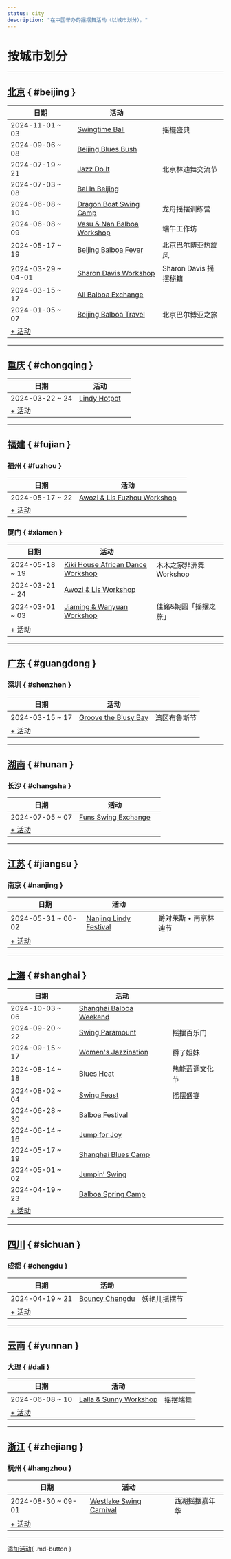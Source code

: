 ```yaml
---
status: city
description: "在中国举办的摇摆舞活动（以城市划分）。"
---
```


# 按城市划分

---

## <a id=beijing></a>[北京](#beijing) { #beijing }

| 日期 | 活动 | |
| --- | --- | --- |
| 2024-11-01 ~ 03 | [Swingtime Ball](swingtime-ball-2024.md) | 摇擺盛典 |
| 2024-09-06 ~ 08 | [Beijing Blues Bush](beijing-blues-bush-2024.md) |  |
| 2024-07-19 ~ 21 | [Jazz Do It](jazz-do-it-2024.md) | 北京林迪舞交流节 |
| 2024-07-03 ~ 08 | [Bal In Beijing](bal-in-beijing-2024.md) |  |
| 2024-06-08 ~ 10 | [Dragon Boat Swing Camp](dragon-boat-swing-camp-2024.md) | 龙舟摇摆训练营 |
| 2024-06-08 ~ 09 | [Vasu & Nan Balboa Workshop](vasu-n-nan-balboa-workshop-2024.md) | 端午工作坊 |
| 2024-05-17 ~ 19 | [Beijing Balboa Fever](beijing-balboa-fever-2024.md) | 北京巴尔博亚热旋风 |
| 2024-03-29 ~ 04-01 | [Sharon Davis Workshop](beijing-sharon-davis-workshop-2024.md) | Sharon Davis 摇摆秘籍 |
| 2024-03-15 ~ 17 | [All Balboa Exchange](all-balboa-exchange-2024.md) |  |
| 2024-01-05 ~ 07 | [Beijing Balboa Travel](beijing-balboa-travel-2024.md) | 北京巴尔博亚之旅 |
| [+ 活动](https://github.com/swingdance/events/issues/new?assignees=&labels=add+event&projects=&template=02-add_entity.yml&title=Add%20Event%3A%202024%2Fzh_CN%20%E2%80%A2%20%3CName%3E&region=zh_CN&province=Beijing&city=Beijing&org_id=&date_starts=2024-&date_ends=2024-)

---

## <a id=chongqing></a>[重庆](#chongqing) { #chongqing }

| 日期 | 活动 | |
| --- | --- | --- |
| 2024-03-22 ~ 24 | [Lindy Hotpot](lindy-hotpot-2024.md) |  |
| [+ 活动](https://github.com/swingdance/events/issues/new?assignees=&labels=add+event&projects=&template=02-add_entity.yml&title=Add%20Event%3A%202024%2Fzh_CN%20%E2%80%A2%20%3CName%3E&region=zh_CN&province=Chongqing&city=Chongqing&org_id=&date_starts=2024-&date_ends=2024-)

---

## <a id=fujian></a>[福建](#fujian) { #fujian }

### <a id=fuzhou></a>福州 { #fuzhou }

| 日期 | 活动 | |
| --- | --- | --- |
| 2024-05-17 ~ 22 | [Awozi & Lis Fuzhou Workshop](awozi-n-lis-fuzhou-workshop-2024.md) |  |
| [+ 活动](https://github.com/swingdance/events/issues/new?assignees=&labels=add+event&projects=&template=02-add_entity.yml&title=Add%20Event%3A%202024%2Fzh_CN%20%E2%80%A2%20%3CName%3E&region=zh_CN&province=Fujian&city=Fuzhou&org_id=&date_starts=2024-&date_ends=2024-)

### <a id=xiamen></a>厦门 { #xiamen }

| 日期 | 活动 | |
| --- | --- | --- |
| 2024-05-18 ~ 19 | [Kiki House African Dance Workshop](xiamen-kiki-house-african-dance-workshop-2024.md) | 木木之家非洲舞 Workshop |
| 2024-03-21 ~ 24 | [Awozi & Lis Workshop](xiamen-awozi-n-lis-workshop-2024.md) |  |
| 2024-03-01 ~ 03 | [Jiaming & Wanyuan Workshop](xiamen-jiaming-n-wanyuan-workshop-2024.md) | 佳铭&婉圆「摇摆之旅」 |
| [+ 活动](https://github.com/swingdance/events/issues/new?assignees=&labels=add+event&projects=&template=02-add_entity.yml&title=Add%20Event%3A%202024%2Fzh_CN%20%E2%80%A2%20%3CName%3E&region=zh_CN&province=Fujian&city=Xiamen&org_id=&date_starts=2024-&date_ends=2024-)

---

## <a id=guangdong></a>[广东](#guangdong) { #guangdong }

### <a id=shenzhen></a>深圳 { #shenzhen }

| 日期 | 活动 | |
| --- | --- | --- |
| 2024-03-15 ~ 17 | [Groove the Blusy Bay](groove-the-blusy-bay-2024.md) | 湾区布鲁斯节 |
| [+ 活动](https://github.com/swingdance/events/issues/new?assignees=&labels=add+event&projects=&template=02-add_entity.yml&title=Add%20Event%3A%202024%2Fzh_CN%20%E2%80%A2%20%3CName%3E&region=zh_CN&province=Guangdong&city=Shenzhen&org_id=&date_starts=2024-&date_ends=2024-)

---

## <a id=hunan></a>[湖南](#hunan) { #hunan }

### <a id=changsha></a>长沙 { #changsha }

| 日期 | 活动 | |
| --- | --- | --- |
| 2024-07-05 ~ 07 | [Funs Swing Exchange](funs-swing-exchange-2024.md) |  |
| [+ 活动](https://github.com/swingdance/events/issues/new?assignees=&labels=add+event&projects=&template=02-add_entity.yml&title=Add%20Event%3A%202024%2Fzh_CN%20%E2%80%A2%20%3CName%3E&region=zh_CN&province=Hunan&city=Changsha&org_id=&date_starts=2024-&date_ends=2024-)

---

## <a id=jiangsu></a>[江苏](#jiangsu) { #jiangsu }

### <a id=nanjing></a>南京 { #nanjing }

| 日期 | 活动 | |
| --- | --- | --- |
| 2024-05-31 ~ 06-02 | [Nanjing Lindy Festival](nanjing-lindy-festival-2024.md) | 爵对莱斯 • 南京林迪节 |
| [+ 活动](https://github.com/swingdance/events/issues/new?assignees=&labels=add+event&projects=&template=02-add_entity.yml&title=Add%20Event%3A%202024%2Fzh_CN%20%E2%80%A2%20%3CName%3E&region=zh_CN&province=Jiangsu&city=Nanjing&org_id=&date_starts=2024-&date_ends=2024-)

---

## <a id=shanghai></a>[上海](#shanghai) { #shanghai }

| 日期 | 活动 | |
| --- | --- | --- |
| 2024-10-03 ~ 06 | [Shanghai Balboa Weekend](shanghai-balboa-weekend-2024.md) |  |
| 2024-09-20 ~ 22 | [Swing Paramount](swing-paramount-2024.md) | 摇摆百乐门 |
| 2024-09-15 ~ 17 | [Women's Jazzination](womens-jazzination-2024.md) | 爵了姐妹 |
| 2024-08-14 ~ 18 | [Blues Heat](blues-heat-2024.md) | 热能蓝调文化节 |
| 2024-08-02 ~ 04 | [Swing Feast](swing-feast-2024.md) | 摇摆盛宴 |
| 2024-06-28 ~ 30 | [Balboa Festival](balboa-festival-2024.md) |  |
| 2024-06-14 ~ 16 | [Jump for Joy](jump-for-joy-2024.md) |  |
| 2024-05-17 ~ 19 | [Shanghai Blues Camp](shanghai-blues-camp-2024.md) |  |
| 2024-05-01 ~ 02 | [Jumpin’ Swing](jumping-swing-2024.md) |  |
| 2024-04-19 ~ 23 | [Balboa Spring Camp](balboa-spring-camp-2024.md) |  |
| [+ 活动](https://github.com/swingdance/events/issues/new?assignees=&labels=add+event&projects=&template=02-add_entity.yml&title=Add%20Event%3A%202024%2Fzh_CN%20%E2%80%A2%20%3CName%3E&region=zh_CN&province=Shanghai&city=Shanghai&org_id=&date_starts=2024-&date_ends=2024-)

---

## <a id=sichuan></a>[四川](#sichuan) { #sichuan }

### <a id=chengdu></a>成都 { #chengdu }

| 日期 | 活动 | |
| --- | --- | --- |
| 2024-04-19 ~ 21 | [Bouncy Chengdu](bouncy-chengdu-2024.md) | 妖艳儿摇摆节 |
| [+ 活动](https://github.com/swingdance/events/issues/new?assignees=&labels=add+event&projects=&template=02-add_entity.yml&title=Add%20Event%3A%202024%2Fzh_CN%20%E2%80%A2%20%3CName%3E&region=zh_CN&province=Sichuan&city=Chengdu&org_id=&date_starts=2024-&date_ends=2024-)

---

## <a id=yunnan></a>[云南](#yunnan) { #yunnan }

### <a id=dali></a>大理 { #dali }

| 日期 | 活动 | |
| --- | --- | --- |
| 2024-06-08 ~ 10 | [Lalla & Sunny Workshop](dali-lalla-n-sunny-workshop-2024.md) | 摇摆端舞 |
| [+ 活动](https://github.com/swingdance/events/issues/new?assignees=&labels=add+event&projects=&template=02-add_entity.yml&title=Add%20Event%3A%202024%2Fzh_CN%20%E2%80%A2%20%3CName%3E&region=zh_CN&province=Yunnan&city=Dali&org_id=&date_starts=2024-&date_ends=2024-)

---

## <a id=zhejiang></a>[浙江](#zhejiang) { #zhejiang }

### <a id=hangzhou></a>杭州 { #hangzhou }

| 日期 | 活动 | |
| --- | --- | --- |
| 2024-08-30 ~ 09-01 | [Westlake Swing Carnival](westlake-swing-carnival-2024.md) | 西湖摇摆嘉年华 |
| [+ 活动](https://github.com/swingdance/events/issues/new?assignees=&labels=add+event&projects=&template=02-add_entity.yml&title=Add%20Event%3A%202024%2Fzh_CN%20%E2%80%A2%20%3CName%3E&region=zh_CN&province=Zhejiang&city=Hangzhou&org_id=&date_starts=2024-&date_ends=2024-)

---

[添加活动](https://github.com/swingdance/events/issues/new?assignees=&labels=add+event&projects=&template=02-add_entity.yml&title=Add%20Event%3A%20zh_CN%20%E2%80%A2%20%3CName%3E&region=zh_CN&province=&city=&org_id=2024){ .md-button }
